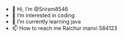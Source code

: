 - 👋 Hi, I’m @Sriram8546 
- 👀 I’m interested in coding
- 🌱 I’m currently learning java
- 📫 How to reach me Raichur manvi 584123


<!---
Sriram8546/Sriram8546 is a ✨ special ✨ repository because its `README.md` (this file) appears on your GitHub profile.
You can click the Preview link to take a look at your changes.
--->
